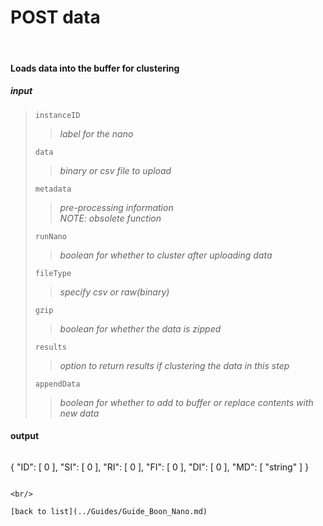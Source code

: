 # **POST data**
<br/>

#### Loads data into the buffer for clustering
##### input
>`instanceID`
>>*label for the nano*
>
>`data`
>>*binary or csv file to upload*
>
>`metadata`
>>*pre-processing information*  
>>*NOTE: obsolete function*
>
>`runNano`
>>*boolean for whether to cluster after uploading data*
>
>`fileType`
>>*specify csv or raw(binary)*
>
>`gzip`
>>*boolean for whether the data is zipped*
>
>`results`
>>*option to return results if clustering the data in this step*
>
>`appendData`
>>*boolean for whether to add to buffer or replace contents with new data*

#### output
>```json
  {
    "ID": [
      0
    ],
    "SI": [
      0
    ],
    "RI": [
      0
    ],
    "FI": [
      0
    ],
    "DI": [
      0
    ],
    "MD": [
      "string"
    ]
  }
```

<br/>

[back to list](../Guides/Guide_Boon_Nano.md)
